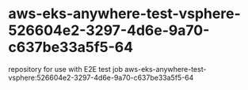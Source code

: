 # aws-eks-anywhere-test-vsphere-526604e2-3297-4d6e-9a70-c637be33a5f5-64
repository for use with E2E test job aws-eks-anywhere-test-vsphere:526604e2-3297-4d6e-9a70-c637be33a5f5-64
